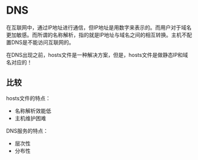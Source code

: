 # DNS
在互联网中，通过IP地址进行通信，但IP地址是用数字来表示的。而用户对于域名更加敏感。而所谓的名称解析，指的就是IP地址与域名之间的相互转换。主机不配置DNS是不能访问互联网的。

在DNS出现之前，hosts文件是一种解决方案，但是，hosts文件是做静态IP和域名对应的！

## 比较
hosts文件的特点：
* 名称解析效能低
* 主机维护困难

DNS服务的特点：
* 层次性
* 分布性

